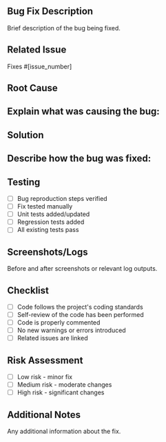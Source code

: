 ## Bug Fix Description
Brief description of the bug being fixed.

## Related Issue
Fixes #[issue_number]

## Root Cause
Explain what was causing the bug:
- 

## Solution
Describe how the bug was fixed:
- 

## Testing
- [ ] Bug reproduction steps verified
- [ ] Fix tested manually
- [ ] Unit tests added/updated
- [ ] Regression tests added
- [ ] All existing tests pass

## Screenshots/Logs
Before and after screenshots or relevant log outputs.

## Checklist
- [ ] Code follows the project's coding standards
- [ ] Self-review of the code has been performed
- [ ] Code is properly commented
- [ ] No new warnings or errors introduced
- [ ] Related issues are linked

## Risk Assessment
- [ ] Low risk - minor fix
- [ ] Medium risk - moderate changes
- [ ] High risk - significant changes

## Additional Notes
Any additional information about the fix.
